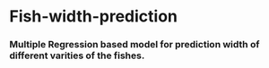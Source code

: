 # Fish-width-prediction
### Multiple Regression based model for prediction width of different varities of the fishes.
